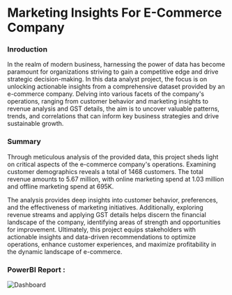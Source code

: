 
# Marketing Insights For E-Commerce Company



### Inroduction


In the realm of modern business, harnessing the power of data has become paramount for organizations striving to gain a competitive edge and drive strategic decision-making. In this data analyst project, the focus is on unlocking actionable insights from a comprehensive dataset provided by an e-commerce company. Delving into various facets of the company's operations, ranging from customer behavior and marketing insights to revenue analysis and GST details, the aim is to uncover valuable patterns, trends, and correlations that can inform key business strategies and drive sustainable growth.



### Summary

Through meticulous analysis of the provided data, this project sheds light on critical aspects of the e-commerce company's operations. Examining customer demographics reveals a total of 1468 customers. The total revenue amounts to 5.67 million, with online marketing spend at 1.03 million and offline marketing spend at 695K.

The analysis provides deep insights into customer behavior, preferences, and the effectiveness of marketing initiatives. Additionally, exploring revenue streams and applying GST details helps discern the financial landscape of the company, identifying areas of strength and opportunities for improvement. Ultimately, this project equips stakeholders with actionable insights and data-driven recommendations to optimize operations, enhance customer experiences, and maximize profitability in the dynamic landscape of e-commerce.

### PowerBI Report :

![Dashboard](https://github.com/aniketpawar123/Project-Cricket-Analysis/assets/123149177/bcfeef80-51c4-4f67-b77a-d7f88b318b49)


